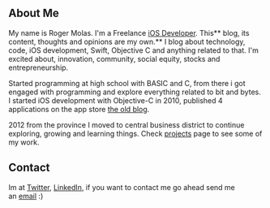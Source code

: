 ## About Me

My name is Roger Molas. I'm a Freelance [ iOS Developer](https://github.com/rogermolas). This** blog, its content, thoughts and opinions are my own.** I blog about technology, code, iOS development, Swift, Objective C and anything related to that. I'm excited about, innovation, community, social equity, stocks and entrepreneurship.

Started programming at high school with BASIC and C, from there i got engaged with programming and explore everything related to bit and bytes. I started iOS development with Objective-C in 2010, published 4 applications on the app store [ the old blog](http://infotechcreations.blogspot.com/p/apps.html).

2012 from the province I moved to central business district to continue  exploring, growing and learning things.
Check [projects](#) page to see some of my work.

## Contact
Im at [Twitter](https://twitter.com/roger_molas), [LinkedIn](https://ph.linkedin.com/in/rogermolas), if you want to contact me go ahead send me an [email](mailto:contact@rogermolas.com) :)

